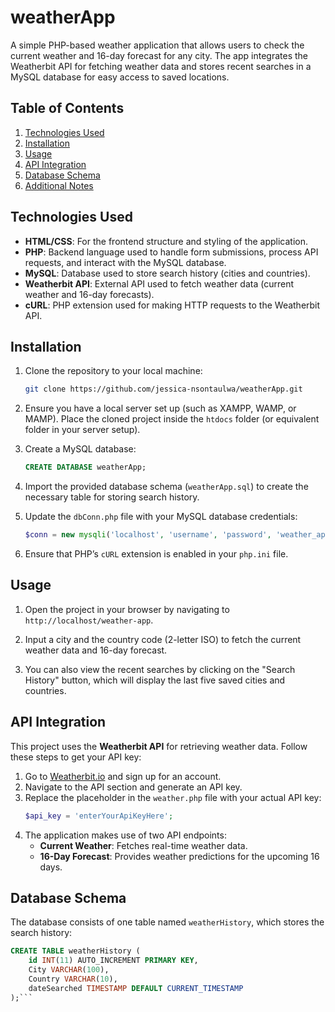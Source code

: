 # weatherApp
A simple PHP-based weather application that allows users to check the current weather and 16-day forecast for any city. The app integrates the Weatherbit API for fetching weather data and stores recent searches in a MySQL database for easy access to saved locations.

## Table of Contents
1. [Technologies Used](#technologies-used)
2. [Installation](#installation)
3. [Usage](#usage)
4. [API Integration](#api-integration)
5. [Database Schema](#database-schema)
6. [Additional Notes](#additional-notes)

## Technologies Used

- **HTML/CSS**: For the frontend structure and styling of the application.
- **PHP**: Backend language used to handle form submissions, process API requests, and interact with the MySQL database.
- **MySQL**: Database used to store search history (cities and countries).
- **Weatherbit API**: External API used to fetch weather data (current weather and 16-day forecasts).
- **cURL**: PHP extension used for making HTTP requests to the Weatherbit API.

## Installation
1. Clone the repository to your local machine:
    ```bash
    git clone https://github.com/jessica-nsontaulwa/weatherApp.git
    ``` 
2. Ensure you have a local server set up (such as XAMPP, WAMP, or MAMP). Place the cloned project inside the `htdocs` folder (or equivalent folder in your server setup).

3. Create a MySQL database:
    ```sql
    CREATE DATABASE weatherApp;
    ```
4. Import the provided database schema (`weatherApp.sql`) to create the necessary table for storing search history.

5. Update the `dbConn.php` file with your MySQL database credentials:
    ```php
    $conn = new mysqli('localhost', 'username', 'password', 'weather_app');
    ```
6. Ensure that PHP’s `cURL` extension is enabled in your `php.ini` file.

## Usage

1. Open the project in your browser by navigating to `http://localhost/weather-app`.

2. Input a city and the country code (2-letter ISO) to fetch the current weather data and 16-day forecast.

3. You can also view the recent searches by clicking on the "Search History" button, which will display the last five saved cities and countries.

## API Integration

This project uses the **Weatherbit API** for retrieving weather data. Follow these steps to get your API key:

1. Go to [Weatherbit.io](https://www.weatherbit.io/) and sign up for an account.
2. Navigate to the API section and generate an API key.
3. Replace the placeholder in the `weather.php` file with your actual API key:
    ```php
    $api_key = 'enterYourApiKeyHere';
    ```
4. The application makes use of two API endpoints:
    - **Current Weather**: Fetches real-time weather data.
    - **16-Day Forecast**: Provides weather predictions for the upcoming 16 days.
      
## Database Schema

The database consists of one table named `weatherHistory`, which stores the search history:
```sql
CREATE TABLE weatherHistory (
    id INT(11) AUTO_INCREMENT PRIMARY KEY,
    City VARCHAR(100),
    Country VARCHAR(10),
    dateSearched TIMESTAMP DEFAULT CURRENT_TIMESTAMP
);```











    
